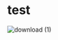 # test

![download (1)](https://github.com/zaenal14433/test/assets/142132100/375f97be-1add-44cd-a0b3-519d6e694303)
